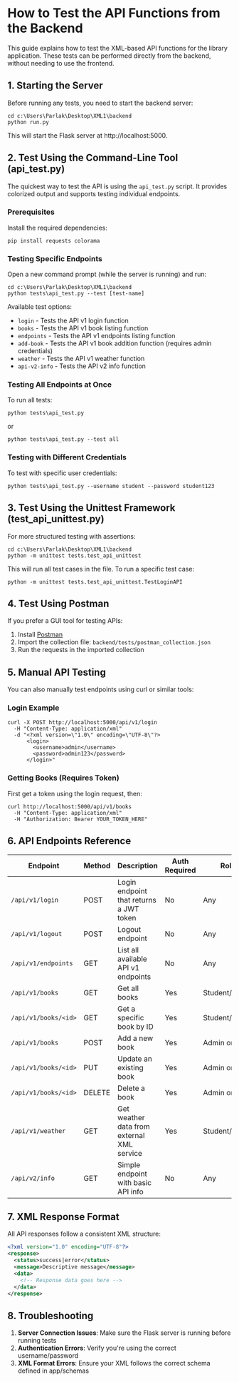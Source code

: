 # How to Test the API Functions from the Backend

This guide explains how to test the XML-based API functions for the library application. These tests can be performed directly from the backend, without needing to use the frontend.

## 1. Starting the Server

Before running any tests, you need to start the backend server:

```
cd c:\Users\Parlak\Desktop\XML1\backend
python run.py
```

This will start the Flask server at http://localhost:5000.

## 2. Test Using the Command-Line Tool (api_test.py)

The quickest way to test the API is using the `api_test.py` script. It provides colorized output and supports testing individual endpoints.

### Prerequisites

Install the required dependencies:

```
pip install requests colorama
```

### Testing Specific Endpoints

Open a new command prompt (while the server is running) and run:

```
cd c:\Users\Parlak\Desktop\XML1\backend
python tests\api_test.py --test [test-name]
```

Available test options:
- `login` - Tests the API v1 login function
- `books` - Tests the API v1 book listing function
- `endpoints` - Tests the API v1 endpoints listing function
- `add-book` - Tests the API v1 book addition function (requires admin credentials)
- `weather` - Tests the API v1 weather function
- `api-v2-info` - Tests the API v2 info function

### Testing All Endpoints at Once

To run all tests:

```
python tests\api_test.py
```

or

```
python tests\api_test.py --test all
```

### Testing with Different Credentials

To test with specific user credentials:

```
python tests\api_test.py --username student --password student123
```

## 3. Test Using the Unittest Framework (test_api_unittest.py)

For more structured testing with assertions:

```
cd c:\Users\Parlak\Desktop\XML1\backend
python -m unittest tests.test_api_unittest
```

This will run all test cases in the file. To run a specific test case:

```
python -m unittest tests.test_api_unittest.TestLoginAPI
```

## 4. Test Using Postman

If you prefer a GUI tool for testing APIs:

1. Install [Postman](https://www.postman.com/downloads/)
2. Import the collection file: `backend/tests/postman_collection.json`
3. Run the requests in the imported collection

## 5. Manual API Testing

You can also manually test endpoints using curl or similar tools:

### Login Example

```
curl -X POST http://localhost:5000/api/v1/login 
  -H "Content-Type: application/xml" 
  -d "<?xml version=\"1.0\" encoding=\"UTF-8\"?>
      <login>
        <username>admin</username>
        <password>admin123</password>
      </login>"
```

### Getting Books (Requires Token)

First get a token using the login request, then:

```
curl http://localhost:5000/api/v1/books 
  -H "Content-Type: application/xml" 
  -H "Authorization: Bearer YOUR_TOKEN_HERE"
```

## 6. API Endpoints Reference

| Endpoint | Method | Description | Auth Required | Role |
|----------|--------|-------------|--------------|------|
| `/api/v1/login` | POST | Login endpoint that returns a JWT token | No | Any |
| `/api/v1/logout` | POST | Logout endpoint | No | Any |
| `/api/v1/endpoints` | GET | List all available API v1 endpoints | No | Any |
| `/api/v1/books` | GET | Get all books | Yes | Student/Admin |
| `/api/v1/books/<id>` | GET | Get a specific book by ID | Yes | Student/Admin |
| `/api/v1/books` | POST | Add a new book | Yes | Admin only |
| `/api/v1/books/<id>` | PUT | Update an existing book | Yes | Admin only |
| `/api/v1/books/<id>` | DELETE | Delete a book | Yes | Admin only |
| `/api/v1/weather` | GET | Get weather data from external XML service | Yes | Student/Admin |
| `/api/v2/info` | GET | Simple endpoint with basic API info | No | Any |

## 7. XML Response Format

All API responses follow a consistent XML structure:

```xml
<?xml version="1.0" encoding="UTF-8"?>
<response>
  <status>success|error</status>
  <message>Descriptive message</message>
  <data>
    <!-- Response data goes here -->
  </data>
</response>
```

## 8. Troubleshooting

1. **Server Connection Issues**: Make sure the Flask server is running before running tests
2. **Authentication Errors**: Verify you're using the correct username/password
3. **XML Format Errors**: Ensure your XML follows the correct schema defined in app/schemas
